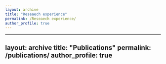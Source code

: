 ```yaml
---
layout: archive
title: "Reseaech experience"
permalink: /Reseaech experience/
author_profile: true
---
```








---
layout: archive
title: "Publications"
permalink: /publications/
author_profile: true
---



